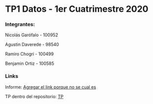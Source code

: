 # TP1 Datos - 1er Cuatrimestre 2020

### Integrantes: 

Nicolás Garófalo - 100952

Agustin Daverede - 98540

Ramiro Chogri - 100499

Benjamin Ortiz - 100585

### Links

Informe: [Agregar el link porque no se cual es]()

TP dentro del repositorio: [TP](TP1.ipynb)
